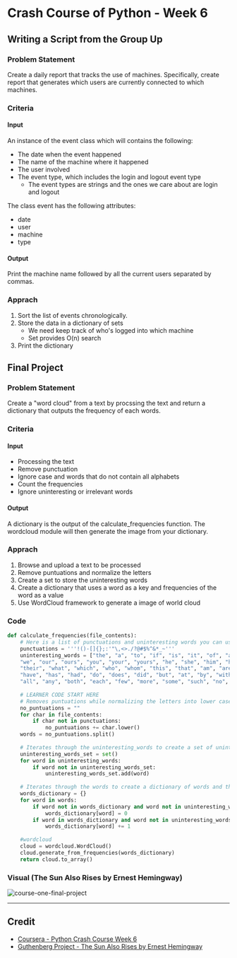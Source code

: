 # Crash Course of Python - Week 6

## Writing a Script from the Group Up
### Problem Statement
Create a daily report that tracks the use of machines. Specifically, create report that generates  which users are currently connected to which machines.

### Criteria
#### Input
An instance of the event class which will contains the following:
* The date when the event happened
* The name of the machine where it happened
* The user involved
* The event type, which includes the login and logout event type
    * The event types are strings and the ones we care about are login and logout

The class event has the following attributes:
* date
* user
* machine
* type 
#### Output
Print the machine name followed by all the current users separated by commas.

### Apprach
1. Sort the list of events chronologically.
2. Store the data in a dictionary of sets
    * We need keep track of who's logged into which machine
    * Set provides O(n) search 
3. Print the dictionary

## Final Project
### Problem Statement
Create a "word cloud" from a text by procssing the text and return a dictionary that outputs the frequency of each words.

### Criteria
#### Input
* Processing the text
* Remove punctuation
* Ignore case and words that do not contain all alphabets
* Count the frequencies
* Ignore uninteresting or irrelevant words

#### Output
A dictionary is the output of the calculate_frequencies function. The wordcloud module will then generate the image from your dictionary.

### Apprach
1. Browse and upload a text to be processed
2. Remove puntuations and normalize the letters
3. Create a set to store the uninteresting words
4. Create a dictionary that uses a word as a key and frequencies of the word as a value
5. Use WordCloud framework to generate a image of world cloud 

### Code
```Python
def calculate_frequencies(file_contents):
    # Here is a list of punctuations and uninteresting words you can use to process your text
    punctuations = '''!()-[]{};:'"\,<>./?@#$%^&*_~'''
    uninteresting_words = ["the", "a", "to", "if", "is", "it", "of", "and", "or", "an", "as", "i", "me", "my", \
    "we", "our", "ours", "you", "your", "yours", "he", "she", "him", "his", "her", "hers", "its", "they", "them", \
    "their", "what", "which", "who", "whom", "this", "that", "am", "are", "was", "were", "be", "been", "being", \
    "have", "has", "had", "do", "does", "did", "but", "at", "by", "with", "from", "here", "when", "where", "how", \
    "all", "any", "both", "each", "few", "more", "some", "such", "no", "nor", "too", "very", "can", "will", "just"]
    
    # LEARNER CODE START HERE
    # Removes puntuations while normalizing the letters into lower case and create a list of words
    no_puntuations = ""
    for char in file_contents:
        if char not in punctuations:
            no_puntuations += char.lower()
    words = no_puntuations.split()
    
    # Iterates through the uninteresting_words to create a set of uninteresting words for faster search later
    uninteresting_words_set = set()
    for word in uninteresting_words:
        if word not in uninteresting_words_set:
            uninteresting_words_set.add(word)
    
    # Iterates through the words to create a dictionary of words and their frequency while excluding uninteresting words
    words_dictionary = {}
    for word in words:
        if word not in words_dictionary and word not in uninteresting_words_set:
            words_dictionary[word] = 0
        if word in words_dictionary and word not in uninteresting_words_set:
            words_dictionary[word] += 1
    
    #wordcloud
    cloud = wordcloud.WordCloud()
    cloud.generate_from_frequencies(words_dictionary)
    return cloud.to_array()
```

### Visual (The Sun Also Rises by Ernest Hemingway)
![course-one-final-project](https://github.com/jeremymaya/google-it-automation-with-python/blob/master/assets/course-one-final-project.png)

---

## Credit
* [Coursera - Python Crash Course Week 6](https://www.coursera.org/learn/python-crash-course/home/week/6)
* [Guthenberg Project - The Sun Also Rises by Ernest Hemingway](https://gutenberg.ca/ebooks/hemingwaye-sunalsorises/hemingwaye-sunalsorises-00-h.html)
